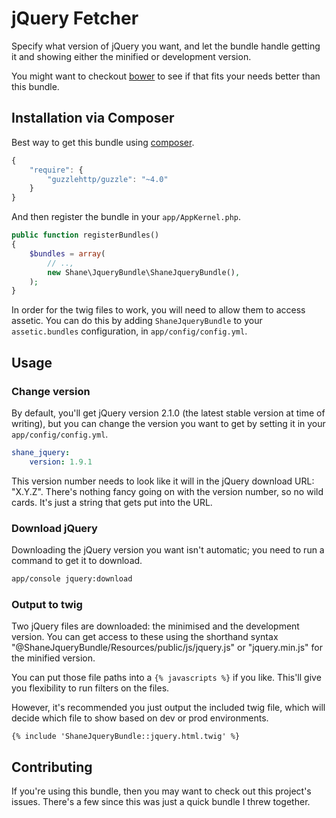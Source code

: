 # jQuery Fetcher

Specify what version of jQuery you want, and let the bundle handle getting it
and showing either the minified or development version.

You might want to checkout [bower](http://bower.io/search/?q=jquery) to see if
that fits your needs better than this bundle.

## Installation via Composer

Best way to get this bundle using [composer](https://getcomposer.org/).

```javascript
{
    "require": {
        "guzzlehttp/guzzle": "~4.0"
    }
}
```

And then register the bundle in your `app/AppKernel.php`.

```php
public function registerBundles()
{
    $bundles = array(
        // ..,
        new Shane\JqueryBundle\ShaneJqueryBundle(),
    );
}
```

In order for the twig files to work, you will need to allow them to access
assetic. You can do this by adding `ShaneJqueryBundle` to your
`assetic.bundles` configuration, in `app/config/config.yml`.

## Usage

### Change version

By default, you'll get jQuery version 2.1.0 (the latest stable version at time
of writing), but you can change the version you want to get by setting it in
your `app/config/config.yml`.

```yaml
shane_jquery:
    version: 1.9.1
```

This version number needs to look like it will in the jQuery download URL:
"X.Y.Z". There's nothing fancy going on with the version number, so no
wild cards.  It's just a string that gets put into the URL.

### Download jQuery

Downloading the jQuery version you want isn't automatic; you need to run a
command to get it to download.

```bash
app/console jquery:download
```

### Output to twig

Two jQuery files are downloaded: the minimised and the development version. You
can get access to these using the shorthand syntax
"@ShaneJqueryBundle/Resources/public/js/jquery.js" or "jquery.min.js" for the
minified version.

You can put those file paths into a `{% javascripts %}` if you like. This'll
give you flexibility to run filters on the files.

However, it's recommended you just output the included twig file, which will
decide which file to show based on dev or prod environments.

```twig
{% include 'ShaneJqueryBundle::jquery.html.twig' %}
```

## Contributing

If you're using this bundle, then you may want to check out this project's
issues. There's a few since this was just a quick bundle I threw together.
